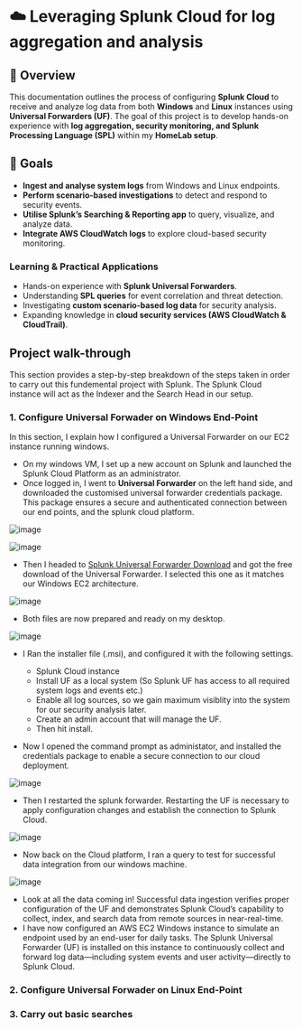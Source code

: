 # ☁️ Leveraging Splunk Cloud for log aggregation and analysis

## 📖 Overview
This documentation outlines the process of configuring **Splunk Cloud** to receive and analyze log data from both **Windows** and **Linux** instances using **Universal Forwarders (UF)**. The goal of this project is to develop hands-on experience with **log aggregation, security monitoring, and Splunk Processing Language (SPL)** within my **HomeLab setup**.  

## 🎯 Goals
- **Ingest and analyse system logs** from Windows and Linux endpoints.  
- **Perform scenario-based investigations** to detect and respond to security events.  
- **Utilise Splunk’s Searching & Reporting app** to query, visualize, and analyze data.  
- **Integrate AWS CloudWatch logs** to explore cloud-based security monitoring. 

### Learning & Practical Applications  
- Hands-on experience with **Splunk Universal Forwarders**.  
- Understanding **SPL queries** for event correlation and threat detection.  
- Investigating **custom scenario-based log data** for security analysis.  
- Expanding knowledge in **cloud security services (AWS CloudWatch & CloudTrail)**.  

## Project walk-through
This section provides a step-by-step breakdown of the steps taken in order to carry out this fundemental project with Splunk. The Splunk Cloud instance will act as the Indexer and the Search Head in our setup.

### 1. Configure Universal Forwader on Windows End-Point
In this section, I explain how I configured a Universal Forwarder on our EC2 instance running windows. 
- On my windows VM, I set up a new account on Splunk and launched the Splunk Cloud Platform as an administrator.
- Once logged in, I went to **Universal Forwarder** on the left hand side, and downloaded the customised universal forwarder credentials package. This package ensures a secure and authenticated connection between our end points, and the splunk cloud platform.

![image](https://github.com/user-attachments/assets/1b30f6e3-c4a0-44b5-be9f-5b63e4e95782)

![image](https://github.com/user-attachments/assets/8062bb13-c00b-4ff9-918e-7f9e5017325e)

- Then I headed to [Splunk Universal Forwarder Download](https://www.splunk.com/en_us/download/universal-forwarder.html) and got the free download of the Universal Forwarder. I selected this one as it matches our Windows EC2 architecture.

![image](https://github.com/user-attachments/assets/2e675de7-5e09-4d73-94c2-420cc7b980e2)

- Both files are now prepared and ready on my desktop.

![image](https://github.com/user-attachments/assets/a8f3e39c-18d9-4fc7-991d-8cc5b6b44f3a)

- I Ran the installer file (.msi), and configured it with the following settings.
    - Splunk Cloud instance
    - Install UF as a local system (So Splunk UF has access to all required system logs and events etc.)
    - Enable all log sources, so we gain maximum visiblity into the system for our security analysis later.
    - Create an admin account that will manage the UF.
    - Then hit install.

- Now I opened the command prompt as administator, and installed the credentials package to enable a secure connection to our cloud deployment.

![image](https://github.com/user-attachments/assets/9da572a6-60e9-499d-b854-d696184beb6c)

- Then I restarted the splunk forwarder. Restarting the UF is necessary to apply configuration changes and establish the connection to Splunk Cloud.

![image](https://github.com/user-attachments/assets/10e6a383-57fc-41db-a43b-eeb102c26706)

- Now back on the Cloud platform, I ran a query to test for successful data integration from our windows machine. 

![image](https://github.com/user-attachments/assets/3c7ba20c-0e11-4c9c-a7d2-05f45bf403dc)

- Look at all the data coming in! Successful data ingestion verifies proper configuration of the UF and demonstrates Splunk Cloud’s capability to collect, index, and search data from remote sources in near-real-time.
- I have now configured an AWS EC2 Windows instance to simulate an endpoint used by an end-user for daily tasks. The Splunk Universal Forwarder (UF) is installed on this instance to continuously collect and forward log data—including system events and user activity—directly to Splunk Cloud.

### 2. Configure Universal Forwader on Linux End-Point

### 3. Carry out basic searches
